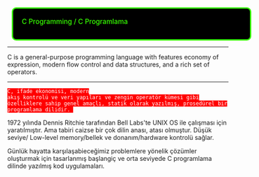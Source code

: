 <div style="padding:20px; 
            height: 30px;
            width: 500px;
            color:#36FF00;
            margin:10px;
            font-size:110%;
            display:fill;
            border-radius:10px;
            border-style: solid;
            border-color: #36FF00;
            background-color:#000000;
            overflow:hidden;
            font-weight:500">C Programming / C Programlama
            </div>


---

C is a general-purpose programming language with features economy of expression, modern flow control and data structures, and a rich set of operators.

---

<code style="background:red;color:white">C, ifade ekonomisi, modern akış kontrolü ve veri yapıları ve zengin operatör kümesi gibi özelliklere sahip genel amaçlı, statik olarak yazılmış, prosedürel bir programlama dilidir.
</code>

1972 yılında Dennis Ritchie tarafından Bell Labs'te UNIX OS ile çalışması için yaratılmıştır. Ama tabiri caizse bir çok dilin anası, atası olmuştur. Düşük seviye/ Low-level memory/bellek ve donanım/hardware kontrolü sağlar.


Günlük hayatta karşılaşabieceğimiz problemlere yönelik çözümler oluşturmak için tasarlanmış başlangiç ve orta seviyede C programlama dilinde yazılmış kod uygulamaları.

